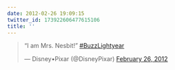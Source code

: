 ```yaml
---
date: 2012-02-26 19:09:15
twitter_id: 173922606477615106
title: ''
---
```


<blockquote class="twitter-tweet"><p lang="en" dir="ltr">“I am Mrs. Nesbit!” <a href="https://twitter.com/hashtag/BuzzLightyear?src=hash&amp;ref_src=twsrc%5Etfw">#BuzzLightyear</a></p>&mdash; Disney•Pixar (@DisneyPixar) <a href="https://twitter.com/DisneyPixar/status/173905602022617090?ref_src=twsrc%5Etfw">February 26, 2012</a></blockquote>
<script async src="https://platform.twitter.com/widgets.js" charset="utf-8"></script>
